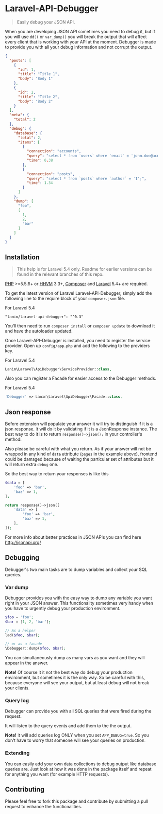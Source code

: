 # Laravel-API-Debugger
> Easily debug your JSON API.

When you are developing JSON API sometimes you need to debug it, but if you will use `dd()` or `var_dump()` you will break the output that will affect every client that is working with your API at the moment. Debugger is made to provide you with all your debug information and not corrupt the output.

```json
{
  "posts": [
    {
      "id": 1,
      "title": "Title 1",
      "body": "Body 1"
    },
    {
      "id": 2,
      "title": "Title 2",
      "body": "Body 2"
    }
  ],
  "meta": {
    "total": 2
  },
  "debug": {
    "database": {
      "total": 2,
      "items": [
        {
          "connection": "accounts",
          "query": "select * from `users` where `email` = 'john.doe@acme.com' limit 1;",
          "time": 0.38
        },
        {
          "connection": "posts",
          "query": "select * from `posts` where `author` = '1';",
          "time": 1.34
        }
      ]
    },
    "dump": [
      "foo",
      [
        1,
        2,
        "bar"
      ]
    ]
  }
}
```

## Installation

> This help is for Laravel 5.4 only. Readme for earlier versions can be found in the relevant branches of this repo.

[PHP](https://php.net) >=5.5.9+ or [HHVM](http://hhvm.com) 3.3+, [Composer](https://getcomposer.org) and [Laravel](http://laravel.com) 5.4+ are required.

To get the latest version of Laravel Laravel-API-Debugger, simply add the following line to the require block of your `composer.json` file.

For Laravel 5.4
```
"lanin/laravel-api-debugger": "^0.3"
```

You'll then need to run `composer install` or `composer update` to download it and have the autoloader updated.

Once Laravel-API-Debugger is installed, you need to register the service provider. Open up `config/app.php` and add the following to the providers key.

For Laravel 5.4
```php
Lanin\Laravel\ApiDebugger\ServiceProvider::class,
```

Also you can register a Facade for easier access to the Debugger methods.

For Laravel 5.4
```php
'Debugger' => Lanin\Laravel\ApiDebugger\Facade::class,
```

## Json response

Before extension will populate your answer it will try to distinguish if it is a json response. It will do it by validating if it is a JsonResponse instance. The best way to do it is to return `response()->json();` in your controller's method.

Also please be careful with what you return. As if your answer will not be wrapped in any kind of `data` attribute (`pages` in the example above), frontend could be damaged because of waiting the particular set of attributes but it will return extra `debug` one.

So the best way to return your responses is like this 
```php
$data = [
    'foo' => 'bar',
    'baz' => 1,
];

return response()->json([
    'data' => [
        'foo' => 'bar',
        'baz' => 1,
    ],
]);
```

For more info about better practices in JSON APIs you can find here http://jsonapi.org/

## Debugging

Debugger's two main tasks are to dump variables and collect your SQL queries. 

### Var dump

Debugger provides you with the easy way to dump any variable you want right in your JSON answer. This functionality sometimes very handy when you have to urgently debug your production environment.

```php
$foo = 'foo';
$bar = [1, 2, 'bar'];

// As a helper
lad($foo, $bar);

// or as a facade
\Debugger::dump($foo, $bar);
```

You can simultaneously dump as many vars as you want and they will appear in the answer.

**Note!** Of course it it not the best way do debug your production environment, but sometimes it is the only way. So be careful with this, because everyone will see your output, but at least debug will not break your clients.

### Query log

Debugger can provide you with all SQL queries that were fired during the request.

It will listen to the query events and add them to the the output.

**Note!** It will add queries log ONLY when you set `APP_DEBUG=true`. So you don't have to worry that someone will see your queries on production.

### Extending

You can easily add your own data collections to debug output like database queries are. 
Just look at how it was done in the package itself and repeat for anything you want (for example HTTP requests).

## Contributing

Please feel free to fork this package and contribute by submitting a pull request to enhance the functionalities.
